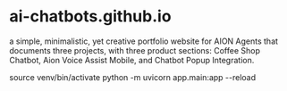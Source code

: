 # ai-chatbots.github.io
a simple, minimalistic, yet creative portfolio website for AION Agents that documents three projects, with three product sections: Coffee Shop Chatbot, Aion Voice Assist Mobile, and Chatbot Popup Integration.

source venv/bin/activate
python -m uvicorn app.main:app --reload

